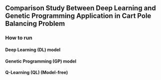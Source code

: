 ## Comparison Study Between Deep Learning and Genetic Programming Application in Cart Pole Balancing Problem

### How to run
#### Deep Learning (DL) model

#### Genetic Programming (GP) model

#### Q-Learning (QL) (Model-free)
